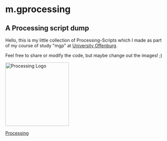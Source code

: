 # m.gprocessing
## A Processing script dump

Hello, this is my little collection of Processing-Scripts which I made as part of my course of study "mgp" at [University Offenburg](https://www.hs-offenburg.de/).

Feel free to share or modify the code, but maybe change out the images! ;)

<img src="https://upload.wikimedia.org/wikipedia/commons/c/cb/Processing_2021_logo.svg" alt="Processing Logo" width="200"/>

[Processing](https://www.processing.org)
